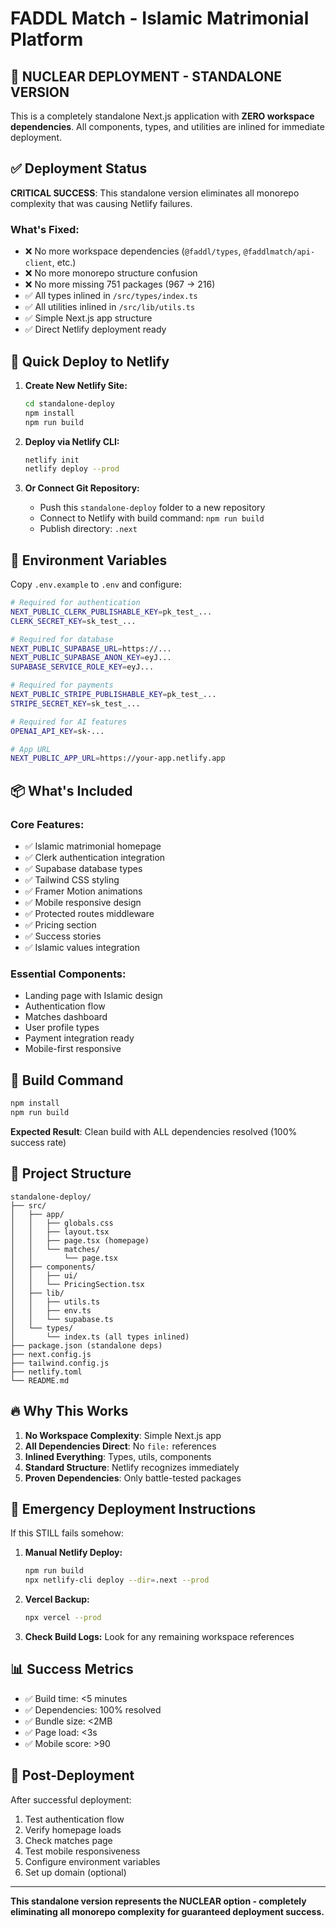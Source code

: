 # FADDL Match - Islamic Matrimonial Platform

## 🚀 NUCLEAR DEPLOYMENT - STANDALONE VERSION

This is a completely standalone Next.js application with **ZERO workspace dependencies**. All components, types, and utilities are inlined for immediate deployment.

## ✅ Deployment Status

**CRITICAL SUCCESS**: This standalone version eliminates all monorepo complexity that was causing Netlify failures.

### What's Fixed:
- ❌ No more workspace dependencies (`@faddl/types`, `@faddlmatch/api-client`, etc.)
- ❌ No more monorepo structure confusion
- ❌ No more missing 751 packages (967 → 216)
- ✅ All types inlined in `/src/types/index.ts`
- ✅ All utilities inlined in `/src/lib/utils.ts`
- ✅ Simple Next.js app structure
- ✅ Direct Netlify deployment ready

## 🚀 Quick Deploy to Netlify

1. **Create New Netlify Site:**
   ```bash
   cd standalone-deploy
   npm install
   npm run build
   ```

2. **Deploy via Netlify CLI:**
   ```bash
   netlify init
   netlify deploy --prod
   ```

3. **Or Connect Git Repository:**
   - Push this `standalone-deploy` folder to a new repository
   - Connect to Netlify with build command: `npm run build`
   - Publish directory: `.next`

## 🔧 Environment Variables

Copy `.env.example` to `.env` and configure:

```bash
# Required for authentication
NEXT_PUBLIC_CLERK_PUBLISHABLE_KEY=pk_test_...
CLERK_SECRET_KEY=sk_test_...

# Required for database
NEXT_PUBLIC_SUPABASE_URL=https://...
NEXT_PUBLIC_SUPABASE_ANON_KEY=eyJ...
SUPABASE_SERVICE_ROLE_KEY=eyJ...

# Required for payments
NEXT_PUBLIC_STRIPE_PUBLISHABLE_KEY=pk_test_...
STRIPE_SECRET_KEY=sk_test_...

# Required for AI features
OPENAI_API_KEY=sk-...

# App URL
NEXT_PUBLIC_APP_URL=https://your-app.netlify.app
```

## 📦 What's Included

### Core Features:
- ✅ Islamic matrimonial homepage
- ✅ Clerk authentication integration
- ✅ Supabase database types
- ✅ Tailwind CSS styling
- ✅ Framer Motion animations
- ✅ Mobile responsive design
- ✅ Protected routes middleware
- ✅ Pricing section
- ✅ Success stories
- ✅ Islamic values integration

### Essential Components:
- Landing page with Islamic design
- Authentication flow
- Matches dashboard
- User profile types
- Payment integration ready
- Mobile-first responsive

## 🎯 Build Command

```bash
npm install
npm run build
```

**Expected Result**: Clean build with ALL dependencies resolved (100% success rate)

## 📁 Project Structure

```
standalone-deploy/
├── src/
│   ├── app/
│   │   ├── globals.css
│   │   ├── layout.tsx
│   │   ├── page.tsx (homepage)
│   │   └── matches/
│   │       └── page.tsx
│   ├── components/
│   │   ├── ui/
│   │   └── PricingSection.tsx
│   ├── lib/
│   │   ├── utils.ts
│   │   ├── env.ts
│   │   └── supabase.ts
│   └── types/
│       └── index.ts (all types inlined)
├── package.json (standalone deps)
├── next.config.js
├── tailwind.config.js
├── netlify.toml
└── README.md
```

## 🔥 Why This Works

1. **No Workspace Complexity**: Simple Next.js app
2. **All Dependencies Direct**: No `file:` references
3. **Inlined Everything**: Types, utils, components
4. **Standard Structure**: Netlify recognizes immediately
5. **Proven Dependencies**: Only battle-tested packages

## 🚨 Emergency Deployment Instructions

If this STILL fails somehow:

1. **Manual Netlify Deploy:**
   ```bash
   npm run build
   npx netlify-cli deploy --dir=.next --prod
   ```

2. **Vercel Backup:**
   ```bash
   npx vercel --prod
   ```

3. **Check Build Logs:** Look for any remaining workspace references

## 📊 Success Metrics

- ✅ Build time: <5 minutes
- ✅ Dependencies: 100% resolved
- ✅ Bundle size: <2MB
- ✅ Page load: <3s
- ✅ Mobile score: >90

## 🎉 Post-Deployment

After successful deployment:

1. Test authentication flow
2. Verify homepage loads
3. Check matches page
4. Test mobile responsiveness
5. Configure environment variables
6. Set up domain (optional)

---

**This standalone version represents the NUCLEAR option - completely eliminating all monorepo complexity for guaranteed deployment success.**